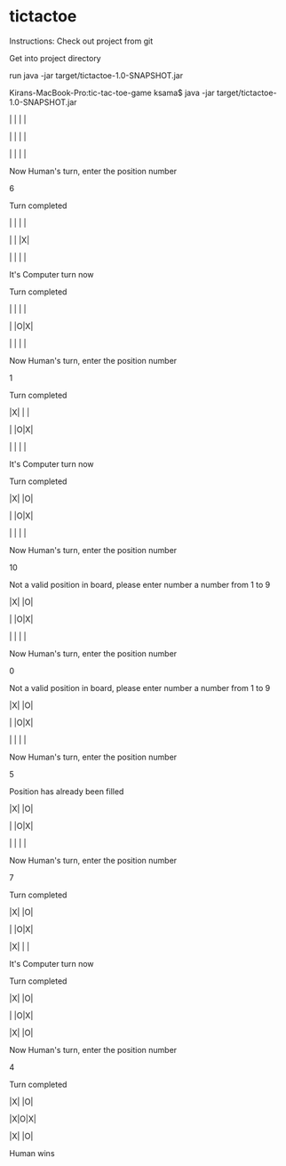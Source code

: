 # tictactoe

Instructions:
Check out project from git


Get into project directory


run java -jar target/tictactoe-1.0-SNAPSHOT.jar

Kirans-MacBook-Pro:tic-tac-toe-game ksama$ java -jar target/tictactoe-1.0-SNAPSHOT.jar 

| | | |

| | | |

| | | |

Now Human's turn, enter the position number

6

Turn completed

| | | |

| | |X|

| | | |

It's Computer turn now

Turn completed

| | | |

| |O|X|

| | | |

Now Human's turn, enter the position number

1

Turn completed

|X| | |

| |O|X|

| | | |

It's Computer turn now

Turn completed

|X| |O|

| |O|X|

| | | |

Now Human's turn, enter the position number

10

Not a valid position in board, please enter number a number from 1 to 9

|X| |O|

| |O|X|

| | | |

Now Human's turn, enter the position number

0

Not a valid position in board, please enter number a number from 1 to 9

|X| |O|

| |O|X|

| | | |

Now Human's turn, enter the position number

5

Position has already been filled

|X| |O|

| |O|X|

| | | |

Now Human's turn, enter the position number

7

Turn completed

|X| |O|

| |O|X|

|X| | |

It's Computer turn now

Turn completed

|X| |O|

| |O|X|

|X| |O|

Now Human's turn, enter the position number

4

Turn completed

|X| |O|

|X|O|X|

|X| |O|

Human wins

